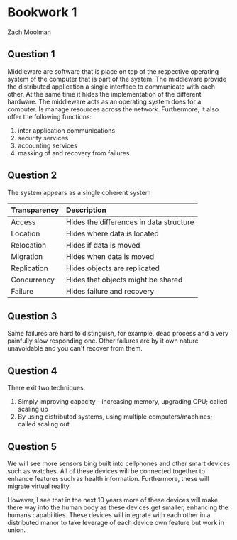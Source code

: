Bookwork 1
==========

Zach Moolman

Question 1 
-----------

Middleware are software that is place on top of the respective operating system
of the computer that is part of the system.  The middleware provide the
distributed  application a single interface to communicate with each other.  At
the same time it hides the implementation of the different hardware.  The
middleware acts as an operating system does for a computer.  Is manage resources
across the network. Furthermore, it also offer the following functions:
1. inter application communications
2. security services
3. accounting services
4. masking of and recovery from failures

Question 2
----------

The system appears as a single coherent system

|Transparency| Description|
|:---|:-----|
| Access | Hides the differences in data structure |
| Location | Hides where data is located |
| Relocation | Hides if data is moved |
| Migration | Hides when data is moved |
| Replication | Hides objects are replicated |
| Concurrency | Hides that objects might be shared |
| Failure | Hides failure and recovery |

Question 3
----------

Same failures are hard to distinguish, for example, dead process and a very
painfully slow responding one.  Other failures are by it own nature unavoidable
and you can't recover from them.

Question 4
----------

There exit two techniques:
1. Simply improving capacity - increasing memory, upgrading CPU; called scaling
   up
2. By using distributed systems, using multiple computers/machines; called
   scaling out

Question 5
----------

 We will see more sensors bing built into cellphones and other smart devices
 such as watches. All of these devices will be connected together to enhance 
 features such as health information.  Furthermore, these will migrate virtual
 reality. 

 However, I see that in the next 10 years more of these devices will make there
 way into the human body as these devices get smaller, enhancing the humans
 capabilities.  These devices will integrate with each other in a distributed
 manor to take leverage of each device own feature but work in union.





